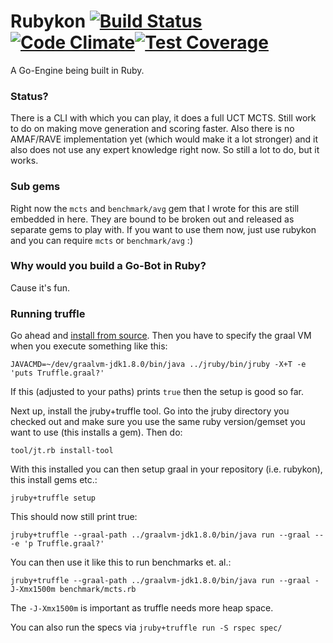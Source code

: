 # Rubykon [![Build Status](https://secure.travis-ci.org/PragTob/rubykon.png?branch=master)](https://travis-ci.org/PragTob/rubykon)[![Code Climate](https://codeclimate.com/github/PragTob/Rubykon.png)](https://codeclimate.com/github/PragTob/Rubykon)[![Test Coverage](https://codeclimate.com/github/PragTob/Rubykon/badges/coverage.svg)](https://codeclimate.com/github/PragTob/Rubykon/coverage)
A Go-Engine being built in Ruby. 

### Status?
There is a CLI with which you can play, it does a full UCT MCTS. Still work to do on making move generation and scoring faster. Also there is no AMAF/RAVE implementation yet (which would make it a lot stronger) and it also does not use any expert knowledge right now. So still a lot to do, but it works.


### Sub gems
Right now the `mcts` and `benchmark/avg` gem that I wrote for this are still embedded in here. They are bound to be broken out and released as separate gems to play with. If you want to use them now, just use rubykon and you can require `mcts` or `benchmark/avg` :)

### Why would you build a Go-Bot in Ruby?
Cause it's fun.

### Running truffle

Go ahead and [install from source](https://github.com/jruby/jruby/wiki/Truffle#from-source). Then you have to specify the graal VM when you execute something like this:

    JAVACMD=~/dev/graalvm-jdk1.8.0/bin/java ../jruby/bin/jruby -X+T -e 'puts Truffle.graal?'
    
If this (adjusted to your paths) prints `true` then the setup is good so far.
 
Next up, install the jruby+truffle tool. Go into the jruby directory you checked out and make sure you use the same ruby version/gemset you want to use (this installs a gem). Then do:
 
    tool/jt.rb install-tool
    
With this installed you can then setup graal in your repository (i.e. rubykon), this install gems etc.:

    jruby+truffle setup
    
This should now still print true:

    jruby+truffle --graal-path ../graalvm-jdk1.8.0/bin/java run --graal -- -e 'p Truffle.graal?'
    
You can then use it like this to run benchmarks et. al.:

    jruby+truffle --graal-path ../graalvm-jdk1.8.0/bin/java run --graal -J-Xmx1500m benchmark/mcts.rb
    
The `-J-Xmx1500m` is important as truffle needs more heap space.
    
You can also run the specs via `jruby+truffle run -S rspec spec/`
